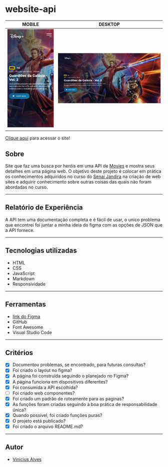 # website-api
|      MOBILE         |          DESKTOP       |
|:-------------------:|:-----------------------:
|![](./assets/mobile.png)|![](./assets/img.png)|
|                     |                        |

[Clique aqui]() para acessar o site!

## **Sobre** 
Site que faz uma busca por heróis em uma API de [Movies](https://www.themoviedb.org/) e mostra seus detalhes em uma página web. O objetivo deste projeto é colocar em prática os conhecimentos adquiridos no curso do [Senai Jandira](https://jandira.sp.senai.br/) na criação de web sites e adquirir conhecimento sobre outras coisas das quais não foram abordadas no curso.

---

## **Relatório de Experiência** 
A API tem uma documentação completa e é fácil de usar, o unico problema que encontrei foi juntar a minha ideia do figma com as opções de JSON que a API fornece.

---

## **Tecnologias utilizadas**
- HTML
- CSS
- JavaScript
- Markdown
- Responsividade

---

##  **Ferramentas**
- [link do Figma](https://www.figma.com/file/EvBoNh3g9P1DB8Nq04Y1Lh/Untitled?type=design&node-id=0-1&t=5Kzvu08o3LXXydYb-0)
- GitHub
- Font Awesome
- Visual Studio Code

---
## **Critérios**
- [x]  Documentou problemas, se encontrado, para futuras consultas?
- [x]  Foi criado o layout no figma?
- [x]  A página foi construída seguindo o planejado no Figma?
- [x]  A página funciona em dispositivos diferentes?
- [x]  Foi consumida a API escolhida?
- [ ]  Foi criado web componentes?
- [x]  Foi criado um padrão de roteamente para as paginas?
- [x]  As funções foram criadas seguindo à boa prática de responsabilidade única?
- [x]  Quando possível, foi criado funções puras?
- [x]  O projeto está publicado?
- [x]  Foi criado o arquivo README.md?

---
## **Autor**
- [Vinicius Alves](https://github.com/Vini01072003)  



